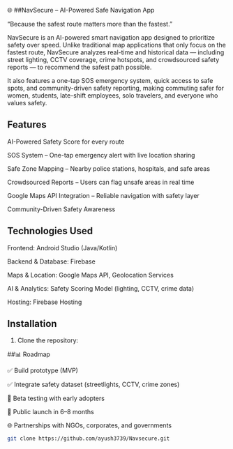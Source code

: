 🌐 ##NavSecure – AI-Powered Safe Navigation App

“Because the safest route matters more than the fastest.”

NavSecure is an AI-powered smart navigation app designed to prioritize safety over speed. Unlike traditional map applications that only focus on the fastest route, NavSecure analyzes real-time and historical data — including street lighting, CCTV coverage, crime hotspots, and crowdsourced safety reports — to recommend the safest path possible.

It also features a one-tap SOS emergency system, quick access to safe spots, and community-driven safety reporting, making commuting safer for women, students, late-shift employees, solo travelers, and everyone who values safety.

## Features

AI-Powered Safety Score for every route

SOS System – One-tap emergency alert with live location sharing

Safe Zone Mapping – Nearby police stations, hospitals, and safe areas

Crowdsourced Reports – Users can flag unsafe areas in real time

Google Maps API Integration – Reliable navigation with safety layer

Community-Driven Safety Awareness

## Technologies Used

Frontend: Android Studio (Java/Kotlin)

Backend & Database: Firebase

Maps & Location: Google Maps API, Geolocation Services

AI & Analytics: Safety Scoring Model (lighting, CCTV, crime data)

Hosting: Firebase Hosting

## Installation

1. Clone the repository:

##📊 Roadmap

✅ Build prototype (MVP)

✅ Integrate safety dataset (streetlights, CCTV, crime zones)

🚀 Beta testing with early adopters

📲 Public launch in 6–8 months

🌐 Partnerships with NGOs, corporates, and governments

```bash
git clone https://github.com/ayush3739/Navsecure.git
